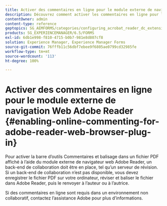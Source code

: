 ```yaml
---
title: Activer des commentaires en ligne pour le module externe de navigation Web Adobe Reader
description: Découvrez comment activer les commentaires en ligne pour le module externe de navigateur web Adobe Reader.
contentOwner: admin
content-type: reference
geptopics: SG_AEMFORMS/categories/configuring_acrobat_reader_dc_extensions
products: SG_EXPERIENCEMANAGER/6.5/FORMS
exl-id: 6db1e998-f810-4715-b0b7-981e8d807cf8
solution: Experience Manager, Experience Manager Forms
source-git-commit: 76fffb11c56dbf7ebee9f6805ae0799cd32985fe
workflow-type: tm+mt
source-wordcount: '113'
ht-degree: 100%

---
```


# Activer des commentaires en ligne pour le module externe de navigation Web Adobe Reader {#enabling-online-commenting-for-adobe-reader-web-browser-plug-in}

Pour activer la barre d’outils Commentaires et balisage dans un fichier PDF affiché à l’aide du module externe de navigateur web Adobe Reader, un back-end de collaboration doit être en place, tel qu’un serveur de révision. Si un back-end de collaboration n’est pas disponible, vous devez enregistrer le fichier PDF sur votre ordinateur, réviser et baliser le fichier dans Adobe Reader, puis le renvoyer à l’auteur ou à l’autrice.

Si des commentaires en ligne sont requis dans un environnement non collaboratif, contactez l’assistance Adobe pour plus d’informations.
